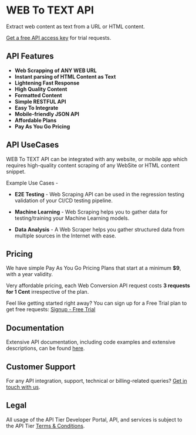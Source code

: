 # WEB To TEXT API
Extract web content as text from a URL or HTML content.


[Get a free API access key](https://www.apitier.com/signup) for trial requests.

## API Features
* **Web Scrapping of ANY WEB URL**
* **Instant parsing of HTML Content as Text**
* **Lightening Fast Response**
* **High Quality Content**
* **Formatted Content**
* **Simple RESTFUL API**
* **Easy To Integrate**
* **Mobile-friendly JSON API**
* **Affordable Plans**
* **Pay As You Go Pricing**

## API UseCases
WEB To TEXT API can be integrated with any website, or mobile app which requires high-quality content scraping of any WebSite or HTML content snippet.

Example Use Cases -
* **E2E Testing** - 
  Web Scraping API can be used in the regression testing validation of your CI/CD testing pipeline.

* **Machine Learning** - 
  Web Scraping helps you to gather data for testing/training your Machine Learning models.

* **Data Analysis** - 
  A Web Scraper helps you gather structured data from multiple sources in the Internet with ease.

## Pricing
We have simple Pay As You Go Pricing Plans that start at a minimum **$9**, with a year validity.

Very affordable pricing, each Web Conversion API request costs **3 requests for 1 Cent**  irrespective of the plan.

Feel like getting started right away? You can sign up for a Free Trial plan to get free requests: [Signup - Free Trial](https://www.apitier.com/api-catalogue/web-to-text-api)

## Documentation
Extensive API documentation, including code examples and extensive descriptions, can be found [here](https://docs.apitier.com).

## Customer Support
For any API integration, support, technical or billing-related queries? [Get in touch with us](mailto:hello@apitier.com).

## Legal
All usage of the API Tier Developer Portal, API, and services is subject to the API Tier [Terms & Conditions](https://www.apitier.com/legal/terms-of-service).
